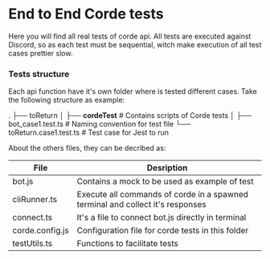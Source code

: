 # End to End Corde tests

Here you will find all real tests of corde api. All tests are executed against Discord, so
as each test must be sequential, witch make execution of all test cases prettier slow.

### Tests structure

Each api function have it's own folder where is tested different cases.
Take the following structure as example:

.
├── toReturn
│ ├── **cordeTest** # Contains scripts of Corde tests
│ ├── bot_case1.test.ts # Naming convention for test file
└── toReturn.case1.test.ts # Test case for Jest to run

About the others files, they can be decribed as:

| File            | Desription                                                                     |
| --------------- | ------------------------------------------------------------------------------ |
| bot.js          | Contains a mock to be used as example of test                                  |
| cliRunner.ts    | Execute all commands of corde in a spawned terminal and collect it's responses |
| connect.ts      | It's a file to connect bot.js directly in terminal                             |
| corde.config.js | Configuration file for corde tests in this folder                              |
| testUtils.ts    | Functions to facilitate tests                                                  |
